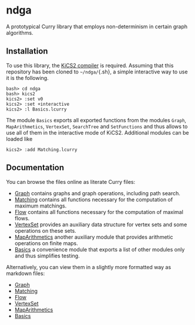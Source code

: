 ndga
====

A prototypical Curry library that employs non-determinism in certain graph algorithms.

Installation
------------

To use this library, the [KiCS2 compiler](http://www-ps.informatik.uni-kiel.de/kics2/) is required.
Assuming that this repository has been cloned
to `~/ndga/`{.sh}, a simple interactive way to use it is the following.

~~~{.sh}
bash> cd ndga
bash> kics2
kics2> :set v0
kics2> :set +interactive
kics2> :l Basics.lcurry
~~~

The module `Basics` exports all exported functions from the modules `Graph`, `MapArithmetics`,
`VertexSet`, `SearchTree` and `SetFunctions` and thus allows to use all of them in the interactive
mode of KiCS2.
Additional modules can be loaded like

~~~{.sh}
kics2> :add Matching.lcurry
~~~

Documentation
-------------

You can browse the files online as literate Curry files:

* [Graph](./Graph.lcurry)
  contains graphs and graph operations, including path search.
* [Matching](./Matching.lcurry)
  contains all functions necessary for the computation of maximum matchings.
* [Flow](./Flow.lcurry)
  contains all functions necessary for the computation of maximal flows.
* [VertexSet](./VertexSet.lcurry)
  provides an auxiliary data structure for vertex sets and some operations on these sets.
* [MapArithmetics](./MapArithmetics.lcurry)
  another auxiliary module that provides arithmetic operations on finite maps.
* [Basics](./Basics.lcurry)
  a convenience module that exports a list of other modules only and thus simplifies testing.

Alternatively, you can view them in a slightly more formatted way as markdown files:

* [Graph](./Graph.md)
* [Matching](./Matching.md)
* [Flow](./Flow.md)
* [VertexSet](./VertexSet.md)
* [MapArithmetics](./MapArithmetics.md)
* [Basics](./Basics.md)